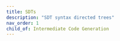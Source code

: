 ```yaml
---
title: SDTs
description: "SDT syntax directed trees"
nav_order: 1
child_of: Intermediate Code Generation
---
```

